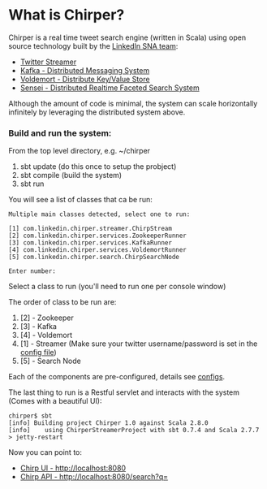 What is Chirper?
==================

Chirper is a real time tweet search engine (written in Scala) using open source technology built by the [LinkedIn SNA team](http://sna-projects.com):

* [Twitter Streamer](https://github.com/acrosa/Scala-TwitterStreamer)
* [Kafka - Distributed Messaging System](http://sna-projects.com/kafka/)
* [Voldemort - Distribute Key/Value Store](http://sna-projects.com/voldemort/)
* [Sensei - Distributed Realtime Faceted Search System](http://sna-projects.com/sensei/)

Although the amount of code is minimal, the system can scale horizontally infinitely by leveraging the distributed system above.

### Build and run the system:

From the top level directory, e.g. ~/chirper

1. sbt update (do this once to setup the probject)
2. sbt compile (build the system)
3. sbt run

You will see a list of classes that ca be run:

    Multiple main classes detected, select one to run:

    [1] com.linkedin.chirper.streamer.ChirpStream
    [2] com.linkedin.chirper.services.ZookeeperRunner
    [3] com.linkedin.chirper.services.KafkaRunner
    [4] com.linkedin.chirper.services.VoldemortRunner
    [5] com.linkedin.chirper.search.ChirpSearchNode

    Enter number:

Select a class to run (you'll need to run one per console window)

The order of class to be run are:

1. [2] - Zookeeper
2. [3] - Kafka
3. [4] - Voldemort
4. [1] - Streamer (Make sure your twitter username/password is set in the [config file](https://github.com/javasoze/chirper/blob/master/config/TwitterStreamer.conf))
5. [5] - Search Node

Each of the components are pre-configured, details see [configs](https://github.com/javasoze/chirper/tree/master/config).

The last thing to run is a Restful servlet and interacts with the system (Comes with a beautiful UI):

    chirper$ sbt
    [info] Building project Chirper 1.0 against Scala 2.8.0
    [info]    using ChirperStreamerProject with sbt 0.7.4 and Scala 2.7.7
    > jetty-restart

Now you can point to:

* [Chirp UI - http://localhost:8080](http://localhost:8080)
* [Chirp API - http://localhost:8080/search?q=](http://localhost:8080/search?q=)
